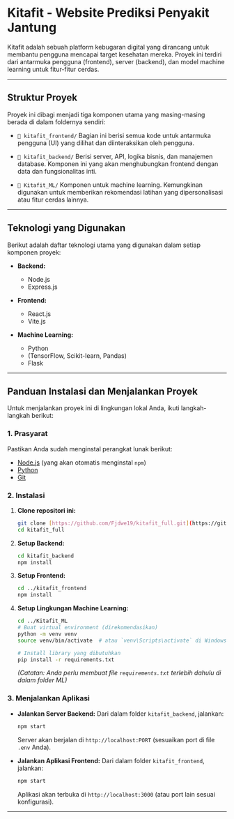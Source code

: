 # Kitafit - Website Prediksi Penyakit Jantung

Kitafit adalah sebuah platform kebugaran digital yang dirancang untuk membantu pengguna mencapai target kesehatan mereka. Proyek ini terdiri dari antarmuka pengguna (frontend), server (backend), dan model machine learning untuk fitur-fitur cerdas.

---

##  Struktur Proyek

Proyek ini dibagi menjadi tiga komponen utama yang masing-masing berada di dalam foldernya sendiri:

-   `📁 kitafit_frontend/`
    Bagian ini berisi semua kode untuk antarmuka pengguna (UI) yang dilihat dan diinteraksikan oleh pengguna.

-   `📁 kitafit_backend/`
    Berisi server, API, logika bisnis, dan manajemen database. Komponen ini yang akan menghubungkan frontend dengan data dan fungsionalitas inti.

-   `📁 Kitafit_ML/`
    Komponen untuk machine learning. Kemungkinan digunakan untuk memberikan rekomendasi latihan yang dipersonalisasi atau fitur cerdas lainnya.

---

## Teknologi yang Digunakan

Berikut adalah daftar teknologi utama yang digunakan dalam setiap komponen proyek:

-   **Backend:**
    -   Node.js
    -   Express.js

-   **Frontend:**
    -   React.js
    -   Vite.js

-   **Machine Learning:**
    -   Python
    -   (TensorFlow, Scikit-learn, Pandas)
    -   Flask

---

## Panduan Instalasi dan Menjalankan Proyek

Untuk menjalankan proyek ini di lingkungan lokal Anda, ikuti langkah-langkah berikut:

### **1. Prasyarat**

Pastikan Anda sudah menginstal perangkat lunak berikut:
-   [Node.js](https://nodejs.org/en/) (yang akan otomatis menginstal `npm`)
-   [Python](https://www.python.org/downloads/)
-   [Git](https://git-scm.com/downloads)

### **2. Instalasi**

1.  **Clone repositori ini:**
    ```bash
    git clone [https://github.com/Fjdwe19/kitafit_full.git](https://github.com/Fjdwe19/kitafit_full.git)
    cd kitafit_full
    ```

2.  **Setup Backend:**
    ```bash
    cd kitafit_backend
    npm install
    ```

3.  **Setup Frontend:**
    ```bash
    cd ../kitafit_frontend
    npm install
    ```
    
4.  **Setup Lingkungan Machine Learning:**
    ```bash
    cd ../Kitafit_ML
    # Buat virtual environment (direkomendasikan)
    python -m venv venv
    source venv/bin/activate  # atau `venv\Scripts\activate` di Windows
    
    # Install library yang dibutuhkan
    pip install -r requirements.txt 
    ```
    *(Catatan: Anda perlu membuat file `requirements.txt` terlebih dahulu di dalam folder ML)*

### **3. Menjalankan Aplikasi**

-   **Jalankan Server Backend:**
    Dari dalam folder `kitafit_backend`, jalankan:
    ```bash
    npm start
    ```
    Server akan berjalan di `http://localhost:PORT` (sesuaikan port di file `.env` Anda).

-   **Jalankan Aplikasi Frontend:**
    Dari dalam folder `kitafit_frontend`, jalankan:
    ```bash
    npm start
    ```
    Aplikasi akan terbuka di `http://localhost:3000` (atau port lain sesuai konfigurasi).

---
